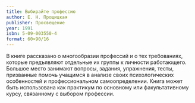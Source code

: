```yaml
---
title: Выбирайте профессию
author: Е. Н. Прощицкая
publisher: Просвещение
year: 1991
isbn: 5-09-003550-4
format: 60×90/16
---
```


В книге рассказано о многообразии профессий и о тех требованиях, которые предъявляют отдельные их группы к личности работающего. Большое место занимают вопросы, задания, упражнения, тесты, призванные помочь учащимся в анализе своих психологических особенностей и профессиональном самоопределении. Книга может быть использована как практикум по основному или факультативному курсу, связанному с выбором профессии.
